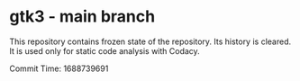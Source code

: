 # gtk3 - main branch

This repository contains frozen state of the repository.
Its history is cleared. It is used only for static code
analysis with Codacy.

Commit Time: 1688739691